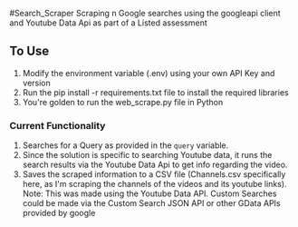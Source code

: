 #Search_Scraper
Scraping n Google searches using the googleapi client and Youtube Data Api as part of a Listed assessment

## To Use
1. Modify the environment variable (.env) using your own API Key and version
2. Run the pip install -r requirements.txt file to install the required libraries
3. You're golden to run the web_scrape.py file in Python

### Current Functionality
1. Searches for a Query as provided in the ```query``` variable.
2. Since the solution is specific to searching Youtube data, it runs the search results via the Youtube Data Api to get info regarding the video.
3. Saves the scraped information to a CSV file (Channels.csv specifically here, as I'm scraping the channels of the videos and its youtube links).
Note: This was made using the Youtube Data API. Custom Searches could be made via the Custom Search JSON API or other GData APIs provided by google
